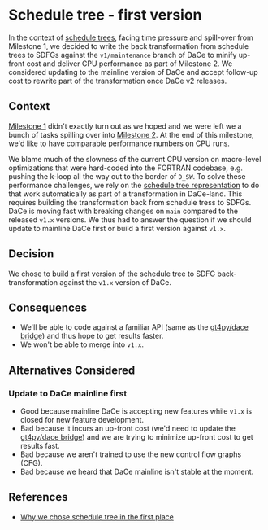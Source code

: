 # Schedule tree - first version

In the context of [schedule trees](./stree.md), facing time pressure and spill-over from Milestone 1, we decided to write the back transformation from schedule trees to SDFGs against the `v1/maintenance` branch of DaCe to minify up-front cost and deliver CPU performance as part of Milestone 2. We considered updating to the mainline version of DaCe and accept follow-up cost to rewrite part of the transformation once DaCe v2 releases.

## Context

[Milestone 1](../../../project2426/milestone1.md) didn't exactly turn out as we hoped and we were left we a bunch of tasks spilling over into [Milestone 2](../../../project2426/milestone2.md). At the end of this milestone, we'd like to have comparable performance numbers on CPU runs.

We blame much of the slowness of the current CPU version on macro-level optimizations that were hard-coded into the FORTRAN codebase, e.g. pushing the k-loop all the way out to the border of `D_SW`. To solve these performance challenges, we rely on the [schedule tree representation](./stree.md) to do that work automatically as part of a transformation in DaCe-land. This requires building the transformation back from schedule tress to SDFGs. DaCe is moving fast with breaking changes on `main` compared to the released `v1.x` versions. We thus had to answer the question if we should update to mainline DaCe first or build a first version against `v1.x`.

## Decision

We chose to build a first version of the schedule tree to SDFG back-transformation against the `v1.x` version of DaCe.

## Consequences

- We'll be able to code against a familiar API (same as the [gt4py/dace bridge](../dace-bridge.md)) and thus hope to get results faster.
- We won't be able to merge into `v1.x`.

## Alternatives Considered

### Update to DaCe mainline first

- Good because mainline DaCe is accepting new features while `v1.x` is closed for new feature development.
- Bad because it incurs an up-front cost (we'd need to update the [gt4py/dace bridge](../dace-bridge.md)) and we are trying to minimize up-front cost to get results fast.
- Bad because we aren't trained to use the new control flow graphs (CFG).
- Bad because we heard that DaCe mainline isn't stable at the moment.

## References

- [Why we chose schedule tree in the first place](./stree.md)
